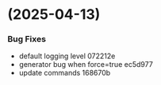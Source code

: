 #  (2025-04-13)


### Bug Fixes

* default logging level 072212e
* generator bug when force=true ec5d977
* update commands 168670b



